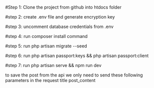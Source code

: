 #Step 1: Clone the project from github into htdocs folder

#step 2: create .env file and generate encryption key

#step 3: uncomment database credentials from .env

#step 4: run composer install command

#step 5: run php artisan migrate --seed

#step 6: run php artisan passport:keys && php artisan passport:client

#step 7: run php artisan serve && npm run dev

to save the post from the api we only need to send these following parameters in the request title post_content
